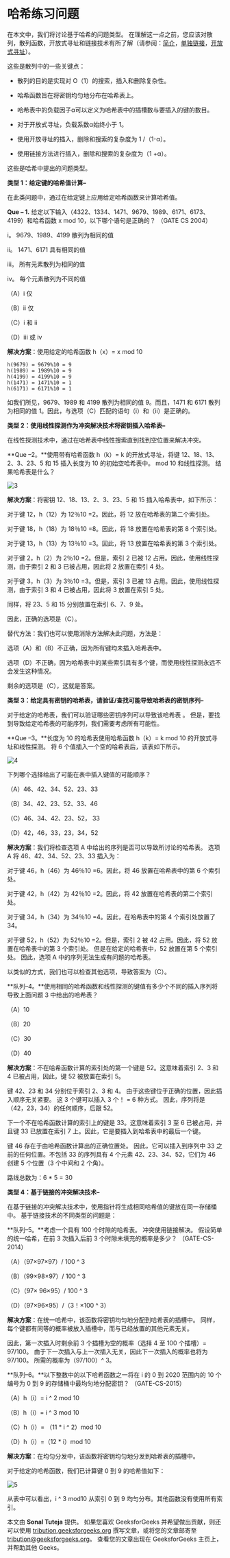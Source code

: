 # 哈希练习问题

在本文中，我们将讨论基于哈希的问题类型。 在理解这一点之前，您应该对散列，散列函数，开放式寻址和链接技术有所了解（请参阅：[简介](https://www.geeksforgeeks.org/hashing-set-1-introduction/)，[单独链接](https://www.geeksforgeeks.org/hashing-set-2-separate-chaining/)，[开放式寻址](https://www.geeksforgeeks.org/hashing-set-3-open-addressing/)）。

这些是散列中的一些关键点：

*   散列的目的是实现对 O（1）的搜索，插入和删除复杂性。

*   哈希函数旨在将密钥均匀地分布在哈希表上。

*   哈希表中的负载因子α可以定义为哈希表中的插槽数与要插入的键的数目。

*   对于开放式寻址，负载系数α始终小于 1。

*   使用开放寻址的插入，删除和搜索的复杂度为 1 /（1-α）。

*   使用链接方法进行插入，删除和搜索的复杂度为（1 +α）。

这些是哈希中提出的问题类型。

**类型 1：给定键的哈希值计算–**

在此类问题中，通过在给定键上应用给定哈希函数来计算哈希值。

**Que – 1\.** 给定以下输入（4322、1334、1471、9679、1989、6171、6173、4199）和哈希函数 x mod 10，以下哪个语句是正确的？ （GATE CS 2004）

i。 9679、1989、4199 散列为相同的值

ii。 1471、6171 具有相同的值

iii。 所有元素散列为相同的值

iv。 每个元素散列为不同的值

（A）i 仅

（B）ii 仅

（C）i 和 ii

（D）iii 或 iv

**解决方案**：使用给定的哈希函数 h（x）= x mod 10

```
h(9679) = 9679%10 = 9 
h(1989) = 1989%10 = 9 
h(4199) = 4199%10 = 9 
h(1471) = 1471%10 = 1 
h(6171) = 6171%10 = 1 

```

如我们所见，9679、1989 和 4199 散列为相同的值 9。而且，1471 和 6171 散列为相同的值 1。因此，与选项（C）匹配的语句（i）和（ii）是正确的。

**类型 2：使用线性探测作为冲突解决技术将密钥插入哈希表–**

在线性探测技术中，通过在哈希表中线性搜索直到找到空位置来解决冲突。

**Que –2。**使用带有哈希函数 h（k）= k 的开放式寻址，将键 12、18、13、2、3、23、5 和 15 插入长度为 10 的初始空哈希表中。 mod 10 和线性探测。 结果哈希表是什么？

![3](img/0b7af4e8cbb27c0bb2277b795b313a12.png)

**解决方案**：将密钥 12、18、13、2、3、23、5 和 15 插入哈希表中，如下所示：

对于键 12，h（12）为 12％10 =2。因此，将 12 放在哈希表的第二个索引处。

对于键 18，h（18）为 18％10 =8。因此，将 18 放置在哈希表的第 8 个索引处。

对于键 13，h（13）为 13％10 =3。因此，将 13 放置在哈希表的第 3 个索引处。

对于键 2，h（2）为 2％10 =2。但是，索引 2 已被 12 占用。因此，使用线性探测，由于索引 2 和 3 已被占用，因此将 2 放置在索引 4 处。

对于键 3，h（3）为 3％10 =3。但是，索引 3 已被 13 占用。因此，使用线性探测，由于索引 3 和 4 已被占用，因此将 3 放置在索引 5 处。

同样，将 23、5 和 15 分别放置在索引 6、7、9 处。

因此，正确的选项是（C）。

替代方法：我们也可以使用消除方法解决此问题，方法是：

选项（A）和（B）不正确，因为所有键均未插入哈希表中。

选项（D）不正确，因为哈希表中的某些索引具有多个键，而使用线性探测永远不会发生这种情况。

剩余的选项是（C），这就是答案。

**类型 3：给定具有密钥的哈希表，请验证/查找可能导致哈希表的密钥序列–**

对于给定的哈希表，我们可以验证哪些密钥序列可以导致该哈希表 。 但是，要找到导致给定哈希表的可能序列，我们需要考虑所有可能性。

**Que –3。**长度为 10 的哈希表使用哈希函数 h（k）= k mod 10 的开放式寻址和线性探测。 将 6 个值插入一个空的哈希表后，该表如下所示。

![4](img/6b85aab04f13f28a831ff70415a2a57d.png)

下列哪个选择给出了可能在表中插入键值的可能顺序？

（A）46、42、34、52、23、33

（B）34、42、23、52、33、46

（C）46、34、42、23、52， 33

（D）42，46，33，23，34，52

**解决方案**：我们将检查选项 A 中给出的序列是否可以导致所讨论的哈希表。 选项 A 将 46、42、34、52、23、33 插入为：

对于键 46，h（46）为 46％10 =6。因此，将 46 放置在哈希表中的第 6 个索引处。

对于键 42，h（42）为 42％10 =2。因此，将 42 放置在哈希表的第二个索引处。

对于键 34，h（34）为 34％10 =4。因此，在哈希表中的第 4 个索引处放置了 34。

对于键 52，h（52）为 52％10 =2。但是，索引 2 被 42 占用。因此，将 52 放置在哈希表中的第 3 个索引处。 但是在给定的哈希表中，52 放置在第 5 个索引处。 因此，选项 A 中的序列无法生成有问题的哈希表。

以类似的方式，我们也可以检查其他选项，导致答案为（C）。

**队列–4。**使用相同的哈希函数和线性探测的键值有多少个不同的插入序列将导致上面问题 3 中给出的哈希表？

（A）10

（B）20

（C）30

（D）40

**解决方案**：不在哈希函数计算的索引处的第一个键是 52。这意味着索引 2、3 和 4 已被占用，因此，键 52 被放置在索引 5。

键 42、23 和 34 分别位于索引 2、3 和 4。 由于这些键位于正确的位置，因此插入顺序无关紧要。 这 3 个键可以插入 3 个！ = 6 种方式。 因此，序列将是（42，23，34）的任何顺序，后跟 52。

下一个不在哈希函数计算的索引上的键是 33。这意味着索引 3 至 6 已被占用，并且键 33 已放置在索引 7 上。因此，它是要插入到哈希表中的最后一个键。

键 46 存在于由哈希函数计算出的正确位置处。 因此，它可以插入到序列中 33 之前的任何位置。不包括 33 的序列具有 4 个元素 42、23、34、52，它们为 46 创建 5 个位置（3 个中间和 2 个角）。

路线总数为：6 * 5 = 30

**类型 4：基于链接的冲突解决技术–**

在基于链接的冲突解决技术中，使用指针将生成相同哈希值的键放在同一存储桶中。 基于链接技术的不同类型的问题是：

**队列–5。**考虑一个具有 100 个时隙的哈希表。 冲突使用链接解决。 假设简单的统一哈希，在前 3 次插入后前 3 个时隙未填充的概率是多少？ （GATE-CS-2014）

（A）（97×97×97）/ 100 ^ 3

（B）（99×98×97）/ 100 ^ 3

（C）（97× 96×95）/ 100 ^ 3

（D）（97×96×95）/（3！×100 ^ 3）

**解决方案**：在统一哈希中，该函数将密钥均匀地分配到哈希表的插槽中。 同样，每个键都有同等的概率被放入插槽中，而与已经放置的其他元素无关。

因此，第一次插入时剩余前 3 个插槽为空的概率（选择 4 至 100 个插槽）= 97/100。 由于下一次插入与上一次插入无关，因此下一次插入的概率也将为 97/100。 所需的概率为（97/100）^ 3。

**队列–6。**以下整数中的以下哈希函数之一将在 i 的 0 到 2020 范围内的 10 个编号为 0 到 9 的存储桶中最均匀地分配密钥？ （GATE-CS-2015）

（A）h（i）= i ^ 2 mod 10

（B）h（i）= i ^ 3 mod 10

（C）h（i）= （11 * i ^ 2）mod 10

（D）h（i）=（12 * i）mod 10

**解决方案**：在均匀分发中，该函数将密钥均匀地分发到哈希表的插槽中。

对于给定的哈希函数，我们已计算键 0 到 9 的哈希值如下：

![5](img/cae9cff8ca23a09915ac7633739220ab.png)

从表中可以看出，i ^ 3 mod10 从索引 0 到 9 均匀分布。其他函数没有使用所有索引。



本文由 **Sonal Tuteja** 提供。 如果您喜欢 GeeksforGeeks 并希望做出贡献，则还可以使用 [tribution.geeksforgeeks.org](https://contribute.geeksforgeeks.org/) 撰写文章，或将您的文章邮寄至 tribution@geeksforgeeks.org。 查看您的文章出现在 GeeksforGeeks 主页上，并帮助其他 Geeks。

